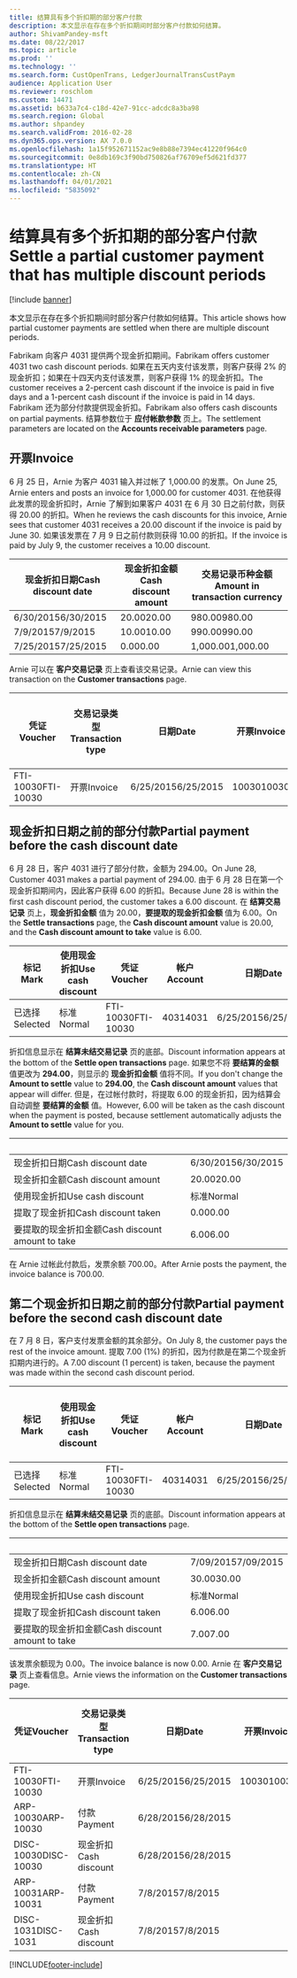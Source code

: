```yaml
---
title: 结算具有多个折扣期的部分客户付款
description: 本文显示在存在多个折扣期间时部分客户付款如何结算。
author: ShivamPandey-msft
ms.date: 08/22/2017
ms.topic: article
ms.prod: ''
ms.technology: ''
ms.search.form: CustOpenTrans, LedgerJournalTransCustPaym
audience: Application User
ms.reviewer: roschlom
ms.custom: 14471
ms.assetid: b633a7c4-c18d-42e7-91cc-adcdc8a3ba98
ms.search.region: Global
ms.author: shpandey
ms.search.validFrom: 2016-02-28
ms.dyn365.ops.version: AX 7.0.0
ms.openlocfilehash: 1a15f952671152ac9e8b88e7394ec41220f964c0
ms.sourcegitcommit: 0e8db169c3f90bd750826af76709ef5d621fd377
ms.translationtype: HT
ms.contentlocale: zh-CN
ms.lasthandoff: 04/01/2021
ms.locfileid: "5835092"
---
```

# <a name="settle-a-partial-customer-payment-that-has-multiple-discount-periods"></a><span data-ttu-id="b64e2-103">结算具有多个折扣期的部分客户付款</span><span class="sxs-lookup"><span data-stu-id="b64e2-103">Settle a partial customer payment that has multiple discount periods</span></span>

[!include [banner](../includes/banner.md)]

<span data-ttu-id="b64e2-104">本文显示在存在多个折扣期间时部分客户付款如何结算。</span><span class="sxs-lookup"><span data-stu-id="b64e2-104">This article shows how partial customer payments are settled when there are multiple discount periods.</span></span>

<span data-ttu-id="b64e2-105">Fabrikam 向客户 4031 提供两个现金折扣期间。</span><span class="sxs-lookup"><span data-stu-id="b64e2-105">Fabrikam offers customer 4031 two cash discount periods.</span></span> <span data-ttu-id="b64e2-106">如果在五天内支付该发票，则客户获得 2% 的现金折扣；如果在十四天内支付该发票，则客户获得 1% 的现金折扣。</span><span class="sxs-lookup"><span data-stu-id="b64e2-106">The customer receives a 2-percent cash discount if the invoice is paid in five days and a 1-percent cash discount if the invoice is paid in 14 days.</span></span> <span data-ttu-id="b64e2-107">Fabrikam 还为部分付款提供现金折扣。</span><span class="sxs-lookup"><span data-stu-id="b64e2-107">Fabrikam also offers cash discounts on partial payments.</span></span> <span data-ttu-id="b64e2-108">结算参数位于 **应付帐款参数** 页上。</span><span class="sxs-lookup"><span data-stu-id="b64e2-108">The settlement parameters are located on the **Accounts receivable parameters** page.</span></span>

## <a name="invoice"></a><span data-ttu-id="b64e2-109">开票</span><span class="sxs-lookup"><span data-stu-id="b64e2-109">Invoice</span></span>
<span data-ttu-id="b64e2-110">6 月 25 日，Arnie 为客户 4031 输入并过帐了 1,000.00 的发票。</span><span class="sxs-lookup"><span data-stu-id="b64e2-110">On June 25, Arnie enters and posts an invoice for 1,000.00 for customer 4031.</span></span> <span data-ttu-id="b64e2-111">在他获得此发票的现金折扣时，Arnie 了解到如果客户 4031 在 6 月 30 日之前付款，则获得 20.00 的折扣。</span><span class="sxs-lookup"><span data-stu-id="b64e2-111">When he reviews the cash discounts for this invoice, Arnie sees that customer 4031 receives a 20.00 discount if the invoice is paid by June 30.</span></span> <span data-ttu-id="b64e2-112">如果该发票在 7 月 9 日之前付款则获得 10.00 的折扣。</span><span class="sxs-lookup"><span data-stu-id="b64e2-112">If the invoice is paid by July 9, the customer receives a 10.00 discount.</span></span>

| <span data-ttu-id="b64e2-113">现金折扣日期</span><span class="sxs-lookup"><span data-stu-id="b64e2-113">Cash discount date</span></span> | <span data-ttu-id="b64e2-114">现金折扣金额</span><span class="sxs-lookup"><span data-stu-id="b64e2-114">Cash discount amount</span></span> | <span data-ttu-id="b64e2-115">交易记录币种金额</span><span class="sxs-lookup"><span data-stu-id="b64e2-115">Amount in transaction currency</span></span> |
|--------------------|----------------------|--------------------------------|
| <span data-ttu-id="b64e2-116">6/30/2015</span><span class="sxs-lookup"><span data-stu-id="b64e2-116">6/30/2015</span></span>          | <span data-ttu-id="b64e2-117">20.00</span><span class="sxs-lookup"><span data-stu-id="b64e2-117">20.00</span></span>                | <span data-ttu-id="b64e2-118">980.00</span><span class="sxs-lookup"><span data-stu-id="b64e2-118">980.00</span></span>                         |
| <span data-ttu-id="b64e2-119">7/9/2015</span><span class="sxs-lookup"><span data-stu-id="b64e2-119">7/9/2015</span></span>           | <span data-ttu-id="b64e2-120">10.00</span><span class="sxs-lookup"><span data-stu-id="b64e2-120">10.00</span></span>                | <span data-ttu-id="b64e2-121">990.00</span><span class="sxs-lookup"><span data-stu-id="b64e2-121">990.00</span></span>                         |
| <span data-ttu-id="b64e2-122">7/25/2015</span><span class="sxs-lookup"><span data-stu-id="b64e2-122">7/25/2015</span></span>          | <span data-ttu-id="b64e2-123">0.00</span><span class="sxs-lookup"><span data-stu-id="b64e2-123">0.00</span></span>                 | <span data-ttu-id="b64e2-124">1,000.00</span><span class="sxs-lookup"><span data-stu-id="b64e2-124">1,000.00</span></span>                       |

<span data-ttu-id="b64e2-125">Arnie 可以在 **客户交易记录** 页上查看该交易记录。</span><span class="sxs-lookup"><span data-stu-id="b64e2-125">Arnie can view this transaction on the **Customer transactions** page.</span></span>

| <span data-ttu-id="b64e2-126">凭证</span><span class="sxs-lookup"><span data-stu-id="b64e2-126">Voucher</span></span>   | <span data-ttu-id="b64e2-127">交易记录类型</span><span class="sxs-lookup"><span data-stu-id="b64e2-127">Transaction type</span></span> | <span data-ttu-id="b64e2-128">日期</span><span class="sxs-lookup"><span data-stu-id="b64e2-128">Date</span></span>      | <span data-ttu-id="b64e2-129">开票</span><span class="sxs-lookup"><span data-stu-id="b64e2-129">Invoice</span></span> | <span data-ttu-id="b64e2-130">交易币种借方金额</span><span class="sxs-lookup"><span data-stu-id="b64e2-130">Amount in transaction currency debit</span></span> | <span data-ttu-id="b64e2-131">交易币种贷方金额</span><span class="sxs-lookup"><span data-stu-id="b64e2-131">Amount in transaction currency credit</span></span> | <span data-ttu-id="b64e2-132">余额</span><span class="sxs-lookup"><span data-stu-id="b64e2-132">Balance</span></span>  | <span data-ttu-id="b64e2-133">货币</span><span class="sxs-lookup"><span data-stu-id="b64e2-133">Currency</span></span> |
|-----------|------------------|-----------|---------|--------------------------------------|---------------------------------------|----------|----------|
| <span data-ttu-id="b64e2-134">FTI-10030</span><span class="sxs-lookup"><span data-stu-id="b64e2-134">FTI-10030</span></span> | <span data-ttu-id="b64e2-135">开票</span><span class="sxs-lookup"><span data-stu-id="b64e2-135">Invoice</span></span>          | <span data-ttu-id="b64e2-136">6/25/2015</span><span class="sxs-lookup"><span data-stu-id="b64e2-136">6/25/2015</span></span> | <span data-ttu-id="b64e2-137">10030</span><span class="sxs-lookup"><span data-stu-id="b64e2-137">10030</span></span>   | <span data-ttu-id="b64e2-138">1,000.00</span><span class="sxs-lookup"><span data-stu-id="b64e2-138">1,000.00</span></span>                             |                                       | <span data-ttu-id="b64e2-139">1,000.00</span><span class="sxs-lookup"><span data-stu-id="b64e2-139">1,000.00</span></span> | <span data-ttu-id="b64e2-140">美元</span><span class="sxs-lookup"><span data-stu-id="b64e2-140">USD</span></span>      |

## <a name="partial-payment-before-the-cash-discount-date"></a><span data-ttu-id="b64e2-141">现金折扣日期之前的部分付款</span><span class="sxs-lookup"><span data-stu-id="b64e2-141">Partial payment before the cash discount date</span></span>
<span data-ttu-id="b64e2-142">6 月 28 日，客户 4031 进行了部分付款，金额为 294.00。</span><span class="sxs-lookup"><span data-stu-id="b64e2-142">On June 28, Customer 4031 makes a partial payment of 294.00.</span></span> <span data-ttu-id="b64e2-143">由于 6 月 28 日在第一个现金折扣期间内，因此客户获得 6.00 的折扣。</span><span class="sxs-lookup"><span data-stu-id="b64e2-143">Because June 28 is within the first cash discount period, the customer takes a 6.00 discount.</span></span> <span data-ttu-id="b64e2-144">在 **结算交易记录** 页上，**现金折扣金额** 值为 20.00，**要提取的现金折扣金额** 值为 6.00。</span><span class="sxs-lookup"><span data-stu-id="b64e2-144">On the **Settle transactions** page, the **Cash discount amount** value is 20.00, and the **Cash discount amount to take** value is 6.00.</span></span>

| <span data-ttu-id="b64e2-145">标记</span><span class="sxs-lookup"><span data-stu-id="b64e2-145">Mark</span></span>     | <span data-ttu-id="b64e2-146">使用现金折扣</span><span class="sxs-lookup"><span data-stu-id="b64e2-146">Use cash discount</span></span> | <span data-ttu-id="b64e2-147">凭证</span><span class="sxs-lookup"><span data-stu-id="b64e2-147">Voucher</span></span>   | <span data-ttu-id="b64e2-148">帐户</span><span class="sxs-lookup"><span data-stu-id="b64e2-148">Account</span></span> | <span data-ttu-id="b64e2-149">日期</span><span class="sxs-lookup"><span data-stu-id="b64e2-149">Date</span></span>      | <span data-ttu-id="b64e2-150">到期日期</span><span class="sxs-lookup"><span data-stu-id="b64e2-150">Due date</span></span>  | <span data-ttu-id="b64e2-151">开票</span><span class="sxs-lookup"><span data-stu-id="b64e2-151">Invoice</span></span> | <span data-ttu-id="b64e2-152">交易记录币种金额</span><span class="sxs-lookup"><span data-stu-id="b64e2-152">Amount in transaction currency</span></span> | <span data-ttu-id="b64e2-153">货币</span><span class="sxs-lookup"><span data-stu-id="b64e2-153">Currency</span></span> | <span data-ttu-id="b64e2-154">要结算的金额</span><span class="sxs-lookup"><span data-stu-id="b64e2-154">Amount to settle</span></span> |
|----------|-------------------|-----------|---------|-----------|-----------|---------|--------------------------------|----------|------------------|
| <span data-ttu-id="b64e2-155">已选择</span><span class="sxs-lookup"><span data-stu-id="b64e2-155">Selected</span></span> | <span data-ttu-id="b64e2-156">标准</span><span class="sxs-lookup"><span data-stu-id="b64e2-156">Normal</span></span>            | <span data-ttu-id="b64e2-157">FTI-10030</span><span class="sxs-lookup"><span data-stu-id="b64e2-157">FTI-10030</span></span> | <span data-ttu-id="b64e2-158">4031</span><span class="sxs-lookup"><span data-stu-id="b64e2-158">4031</span></span>    | <span data-ttu-id="b64e2-159">6/25/2015</span><span class="sxs-lookup"><span data-stu-id="b64e2-159">6/25/2015</span></span> | <span data-ttu-id="b64e2-160">7/25/2015</span><span class="sxs-lookup"><span data-stu-id="b64e2-160">7/25/2015</span></span> | <span data-ttu-id="b64e2-161">10030</span><span class="sxs-lookup"><span data-stu-id="b64e2-161">10030</span></span>   | <span data-ttu-id="b64e2-162">1,000.00</span><span class="sxs-lookup"><span data-stu-id="b64e2-162">1,000.00</span></span>                       | <span data-ttu-id="b64e2-163">美元</span><span class="sxs-lookup"><span data-stu-id="b64e2-163">USD</span></span>      | <span data-ttu-id="b64e2-164">294.00</span><span class="sxs-lookup"><span data-stu-id="b64e2-164">294.00</span></span>           |

<span data-ttu-id="b64e2-165">折扣信息显示在 **结算未结交易记录** 页的底部。</span><span class="sxs-lookup"><span data-stu-id="b64e2-165">Discount information appears at the bottom of the **Settle open transactions** page.</span></span> <span data-ttu-id="b64e2-166">如果您不将 **要结算的金额** 值更改为 **294.00**，则显示的 **现金折扣金额** 值将不同。</span><span class="sxs-lookup"><span data-stu-id="b64e2-166">If you don't change the **Amount to settle** value to **294.00**, the **Cash discount amount** values that appear will differ.</span></span> <span data-ttu-id="b64e2-167">但是，在过帐付款时，将提取 6.00 的现金折扣，因为结算会自动调整 **要结算的金额** 值。</span><span class="sxs-lookup"><span data-stu-id="b64e2-167">However, 6.00 will be taken as the cash discount when the payment is posted, because settlement automatically adjusts the **Amount to settle** value for you.</span></span>

| &nbsp;                       | &nbsp;    |
|------------------------------|-----------|
| <span data-ttu-id="b64e2-168">现金折扣日期</span><span class="sxs-lookup"><span data-stu-id="b64e2-168">Cash discount date</span></span>           | <span data-ttu-id="b64e2-169">6/30/2015</span><span class="sxs-lookup"><span data-stu-id="b64e2-169">6/30/2015</span></span> |
| <span data-ttu-id="b64e2-170">现金折扣金额</span><span class="sxs-lookup"><span data-stu-id="b64e2-170">Cash discount amount</span></span>         | <span data-ttu-id="b64e2-171">20.00</span><span class="sxs-lookup"><span data-stu-id="b64e2-171">20.00</span></span>     |
| <span data-ttu-id="b64e2-172">使用现金折扣</span><span class="sxs-lookup"><span data-stu-id="b64e2-172">Use cash discount</span></span>            | <span data-ttu-id="b64e2-173">标准</span><span class="sxs-lookup"><span data-stu-id="b64e2-173">Normal</span></span>    |
| <span data-ttu-id="b64e2-174">提取了现金折扣</span><span class="sxs-lookup"><span data-stu-id="b64e2-174">Cash discount taken</span></span>          | <span data-ttu-id="b64e2-175">0.00</span><span class="sxs-lookup"><span data-stu-id="b64e2-175">0.00</span></span>      |
| <span data-ttu-id="b64e2-176">要提取的现金折扣金额</span><span class="sxs-lookup"><span data-stu-id="b64e2-176">Cash discount amount to take</span></span> | <span data-ttu-id="b64e2-177">6.00</span><span class="sxs-lookup"><span data-stu-id="b64e2-177">6.00</span></span>      |

<span data-ttu-id="b64e2-178">在 Arnie 过帐此付款后，发票余额 700.00。</span><span class="sxs-lookup"><span data-stu-id="b64e2-178">After Arnie posts the payment, the invoice balance is 700.00.</span></span>

## <a name="partial-payment-before-the-second-cash-discount-date"></a><span data-ttu-id="b64e2-179">第二个现金折扣日期之前的部分付款</span><span class="sxs-lookup"><span data-stu-id="b64e2-179">Partial payment before the second cash discount date</span></span>
<span data-ttu-id="b64e2-180">在 7 月 8 日，客户支付发票金额的其余部分。</span><span class="sxs-lookup"><span data-stu-id="b64e2-180">On July 8, the customer pays the rest of the invoice amount.</span></span> <span data-ttu-id="b64e2-181">提取 7.00 (1%) 的折扣，因为付款是在第二个现金折扣期内进行的。</span><span class="sxs-lookup"><span data-stu-id="b64e2-181">A 7.00 discount (1 percent) is taken, because the payment was made within the second cash discount period.</span></span>

| <span data-ttu-id="b64e2-182">标记</span><span class="sxs-lookup"><span data-stu-id="b64e2-182">Mark</span></span>     | <span data-ttu-id="b64e2-183">使用现金折扣</span><span class="sxs-lookup"><span data-stu-id="b64e2-183">Use cash discount</span></span> | <span data-ttu-id="b64e2-184">凭证</span><span class="sxs-lookup"><span data-stu-id="b64e2-184">Voucher</span></span>   | <span data-ttu-id="b64e2-185">帐户</span><span class="sxs-lookup"><span data-stu-id="b64e2-185">Account</span></span> | <span data-ttu-id="b64e2-186">日期</span><span class="sxs-lookup"><span data-stu-id="b64e2-186">Date</span></span>      | <span data-ttu-id="b64e2-187">到期日期</span><span class="sxs-lookup"><span data-stu-id="b64e2-187">Due date</span></span>  | <span data-ttu-id="b64e2-188">开票</span><span class="sxs-lookup"><span data-stu-id="b64e2-188">Invoice</span></span> | <span data-ttu-id="b64e2-189">交易币种借方金额</span><span class="sxs-lookup"><span data-stu-id="b64e2-189">Amount in transaction currency debit</span></span> | <span data-ttu-id="b64e2-190">交易币种贷方金额</span><span class="sxs-lookup"><span data-stu-id="b64e2-190">Amount in transaction currency credit</span></span> | <span data-ttu-id="b64e2-191">货币</span><span class="sxs-lookup"><span data-stu-id="b64e2-191">Currency</span></span> | <span data-ttu-id="b64e2-192">要结算的金额</span><span class="sxs-lookup"><span data-stu-id="b64e2-192">Amount to settle</span></span> |
|----------|-------------------|-----------|---------|-----------|-----------|---------|--------------------------------------|---------------------------------------|----------|------------------|
| <span data-ttu-id="b64e2-193">已选择</span><span class="sxs-lookup"><span data-stu-id="b64e2-193">Selected</span></span> | <span data-ttu-id="b64e2-194">标准</span><span class="sxs-lookup"><span data-stu-id="b64e2-194">Normal</span></span>            | <span data-ttu-id="b64e2-195">FTI-10030</span><span class="sxs-lookup"><span data-stu-id="b64e2-195">FTI-10030</span></span> | <span data-ttu-id="b64e2-196">4031</span><span class="sxs-lookup"><span data-stu-id="b64e2-196">4031</span></span>    | <span data-ttu-id="b64e2-197">6/25/2015</span><span class="sxs-lookup"><span data-stu-id="b64e2-197">6/25/2015</span></span> | <span data-ttu-id="b64e2-198">7/25/2015</span><span class="sxs-lookup"><span data-stu-id="b64e2-198">7/25/2015</span></span> | <span data-ttu-id="b64e2-199">10030</span><span class="sxs-lookup"><span data-stu-id="b64e2-199">10030</span></span>   | <span data-ttu-id="b64e2-200">700.00</span><span class="sxs-lookup"><span data-stu-id="b64e2-200">700.00</span></span>                               |                                       | <span data-ttu-id="b64e2-201">美元</span><span class="sxs-lookup"><span data-stu-id="b64e2-201">USD</span></span>      | <span data-ttu-id="b64e2-202">693.00</span><span class="sxs-lookup"><span data-stu-id="b64e2-202">693.00</span></span>           |

<span data-ttu-id="b64e2-203">折扣信息显示在 **结算未结交易记录** 页的底部。</span><span class="sxs-lookup"><span data-stu-id="b64e2-203">Discount information appears at the bottom of the **Settle open transactions** page.</span></span>

| &nbsp;                       | &nbsp;    |
|------------------------------|-----------|
| <span data-ttu-id="b64e2-204">现金折扣日期</span><span class="sxs-lookup"><span data-stu-id="b64e2-204">Cash discount date</span></span>           | <span data-ttu-id="b64e2-205">7/09/2015</span><span class="sxs-lookup"><span data-stu-id="b64e2-205">7/09/2015</span></span> |
| <span data-ttu-id="b64e2-206">现金折扣金额</span><span class="sxs-lookup"><span data-stu-id="b64e2-206">Cash discount amount</span></span>         | <span data-ttu-id="b64e2-207">30.00</span><span class="sxs-lookup"><span data-stu-id="b64e2-207">30.00</span></span>     |
| <span data-ttu-id="b64e2-208">使用现金折扣</span><span class="sxs-lookup"><span data-stu-id="b64e2-208">Use cash discount</span></span>            | <span data-ttu-id="b64e2-209">标准</span><span class="sxs-lookup"><span data-stu-id="b64e2-209">Normal</span></span>    |
| <span data-ttu-id="b64e2-210">提取了现金折扣</span><span class="sxs-lookup"><span data-stu-id="b64e2-210">Cash discount taken</span></span>          | <span data-ttu-id="b64e2-211">6.00</span><span class="sxs-lookup"><span data-stu-id="b64e2-211">6.00</span></span>      |
| <span data-ttu-id="b64e2-212">要提取的现金折扣金额</span><span class="sxs-lookup"><span data-stu-id="b64e2-212">Cash discount amount to take</span></span> | <span data-ttu-id="b64e2-213">7.00</span><span class="sxs-lookup"><span data-stu-id="b64e2-213">7.00</span></span>      |

<span data-ttu-id="b64e2-214">该发票余额现为 0.00。</span><span class="sxs-lookup"><span data-stu-id="b64e2-214">The invoice balance is now 0.00.</span></span> <span data-ttu-id="b64e2-215">Arnie 在 **客户交易记录** 页上查看信息。</span><span class="sxs-lookup"><span data-stu-id="b64e2-215">Arnie views the information on the **Customer transactions** page.</span></span>

| <span data-ttu-id="b64e2-216">凭证</span><span class="sxs-lookup"><span data-stu-id="b64e2-216">Voucher</span></span>    | <span data-ttu-id="b64e2-217">交易记录类型</span><span class="sxs-lookup"><span data-stu-id="b64e2-217">Transaction type</span></span> | <span data-ttu-id="b64e2-218">日期</span><span class="sxs-lookup"><span data-stu-id="b64e2-218">Date</span></span>      | <span data-ttu-id="b64e2-219">开票</span><span class="sxs-lookup"><span data-stu-id="b64e2-219">Invoice</span></span> | <span data-ttu-id="b64e2-220">交易币种借方金额</span><span class="sxs-lookup"><span data-stu-id="b64e2-220">Amount in transaction currency debit</span></span> | <span data-ttu-id="b64e2-221">交易币种贷方金额</span><span class="sxs-lookup"><span data-stu-id="b64e2-221">Amount in transaction currency credit</span></span> | <span data-ttu-id="b64e2-222">余额</span><span class="sxs-lookup"><span data-stu-id="b64e2-222">Balance</span></span> | <span data-ttu-id="b64e2-223">货币</span><span class="sxs-lookup"><span data-stu-id="b64e2-223">Currency</span></span> |
|------------|------------------|-----------|---------|--------------------------------------|---------------------------------------|---------|----------|
| <span data-ttu-id="b64e2-224">FTI-10030</span><span class="sxs-lookup"><span data-stu-id="b64e2-224">FTI-10030</span></span>  | <span data-ttu-id="b64e2-225">开票</span><span class="sxs-lookup"><span data-stu-id="b64e2-225">Invoice</span></span>          | <span data-ttu-id="b64e2-226">6/25/2015</span><span class="sxs-lookup"><span data-stu-id="b64e2-226">6/25/2015</span></span> | <span data-ttu-id="b64e2-227">10030</span><span class="sxs-lookup"><span data-stu-id="b64e2-227">10030</span></span>   | <span data-ttu-id="b64e2-228">1,000.00</span><span class="sxs-lookup"><span data-stu-id="b64e2-228">1,000.00</span></span>                             |                                       | <span data-ttu-id="b64e2-229">0.00</span><span class="sxs-lookup"><span data-stu-id="b64e2-229">0.00</span></span>    | <span data-ttu-id="b64e2-230">美元</span><span class="sxs-lookup"><span data-stu-id="b64e2-230">USD</span></span>      |
| <span data-ttu-id="b64e2-231">ARP-10030</span><span class="sxs-lookup"><span data-stu-id="b64e2-231">ARP-10030</span></span>  |  <span data-ttu-id="b64e2-232">付款</span><span class="sxs-lookup"><span data-stu-id="b64e2-232">Payment</span></span>         | <span data-ttu-id="b64e2-233">6/28/2015</span><span class="sxs-lookup"><span data-stu-id="b64e2-233">6/28/2015</span></span> |         |                                      | <span data-ttu-id="b64e2-234">294.00</span><span class="sxs-lookup"><span data-stu-id="b64e2-234">294.00</span></span>                                | <span data-ttu-id="b64e2-235">0.00</span><span class="sxs-lookup"><span data-stu-id="b64e2-235">0.00</span></span>    | <span data-ttu-id="b64e2-236">美元</span><span class="sxs-lookup"><span data-stu-id="b64e2-236">USD</span></span>      |
| <span data-ttu-id="b64e2-237">DISC-10030</span><span class="sxs-lookup"><span data-stu-id="b64e2-237">DISC-10030</span></span> |  <span data-ttu-id="b64e2-238">现金折扣</span><span class="sxs-lookup"><span data-stu-id="b64e2-238">Cash discount</span></span>   | <span data-ttu-id="b64e2-239">6/28/2015</span><span class="sxs-lookup"><span data-stu-id="b64e2-239">6/28/2015</span></span> |         |                                      | <span data-ttu-id="b64e2-240">6.00</span><span class="sxs-lookup"><span data-stu-id="b64e2-240">6.00</span></span>                                  | <span data-ttu-id="b64e2-241">0.00</span><span class="sxs-lookup"><span data-stu-id="b64e2-241">0.00</span></span>    | <span data-ttu-id="b64e2-242">美元</span><span class="sxs-lookup"><span data-stu-id="b64e2-242">USD</span></span>      |
| <span data-ttu-id="b64e2-243">ARP-10031</span><span class="sxs-lookup"><span data-stu-id="b64e2-243">ARP-10031</span></span>  |  <span data-ttu-id="b64e2-244">付款</span><span class="sxs-lookup"><span data-stu-id="b64e2-244">Payment</span></span>         | <span data-ttu-id="b64e2-245">7/8/2015</span><span class="sxs-lookup"><span data-stu-id="b64e2-245">7/8/2015</span></span>  |         |                                      | <span data-ttu-id="b64e2-246">693.00</span><span class="sxs-lookup"><span data-stu-id="b64e2-246">693.00</span></span>                                | <span data-ttu-id="b64e2-247">0.00</span><span class="sxs-lookup"><span data-stu-id="b64e2-247">0.00</span></span>    | <span data-ttu-id="b64e2-248">美元</span><span class="sxs-lookup"><span data-stu-id="b64e2-248">USD</span></span>      |
| <span data-ttu-id="b64e2-249">DISC-1031</span><span class="sxs-lookup"><span data-stu-id="b64e2-249">DISC-1031</span></span>  |  <span data-ttu-id="b64e2-250">现金折扣</span><span class="sxs-lookup"><span data-stu-id="b64e2-250">Cash discount</span></span>   | <span data-ttu-id="b64e2-251">7/8/2015</span><span class="sxs-lookup"><span data-stu-id="b64e2-251">7/8/2015</span></span>  |         |                                      | <span data-ttu-id="b64e2-252">7.00</span><span class="sxs-lookup"><span data-stu-id="b64e2-252">7.00</span></span>                                  | <span data-ttu-id="b64e2-253">0.00</span><span class="sxs-lookup"><span data-stu-id="b64e2-253">0.00</span></span>    | <span data-ttu-id="b64e2-254">美元</span><span class="sxs-lookup"><span data-stu-id="b64e2-254">USD</span></span>      |







[!INCLUDE[footer-include](../../includes/footer-banner.md)]